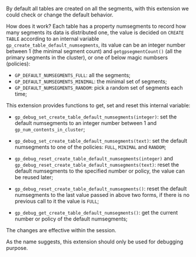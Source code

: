 By default all tables are created on all the segments, with this extension we
could check or change the default behavior.

How does it work?  Each table has a property numsegments to record how many
segments its data is distributed one, the value is decided on `CREATE TABLE`
according to an internal variable `gp_create_table_default_numsegments`, its
value can be an integer number between 1 (the minimal segment count) and
`getgpsegmentCount()` (all the primary segments in the cluster), or one of
below magic numbsers (policies):

- `GP_DEFAULT_NUMSEGMENTS_FULL`: all the segments;
- `GP_DEFAULT_NUMSEGMENTS_MINIMAL`: the minimal set of segments;
- `GP_DEFAULT_NUMSEGMENTS_RANDOM`: pick a random set of segments each time;

This extension provides functions to get, set and reset this internal
variable:

- `gp_debug_set_create_table_default_numsegments(integer)`:
  set the default numsegments to an integer number between 1 and
  `gp_num_contents_in_cluster`;

- `gp_debug_set_create_table_default_numsegments(text)`:
  set the default numsegments to one of the policies: `FULL`, `MINIMAL` and
  `RANDOM`;

- `gp_debug_reset_create_table_default_numsegments(integer)` and
  `gp_debug_reset_create_table_default_numsegments(text)`:
  reset the default numsegments to the specified number or policy, the value
  can be reused later;

- `gp_debug_reset_create_table_default_numsegments()`:
  reset the default numsegments to the last value passed in above two forms,
  if there is no previous call to it the value is `FULL`;

- `gp_debug_get_create_table_default_numsegments()`:
  get the current number or policy of the default numsegments;

The changes are effective within the session.

As the name suggests, this extension should only be used for debugging
purpose.
